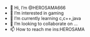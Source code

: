 - 👋 Hi, I’m @HEROSAMA666
- 👀 I’m interested in gaming
- 🌱 I’m currently learning c,c++,java
- 💞️ I’m looking to collaborate on ...
- 📫 How to reach me ins:HEROSAMA

<!---
HEROSAMA666/HEROSAMA666 is a ✨ special ✨ repository because its `README.md` (this file) appears on your GitHub profile.
You can click the Preview link to take a look at your changes.
--->
